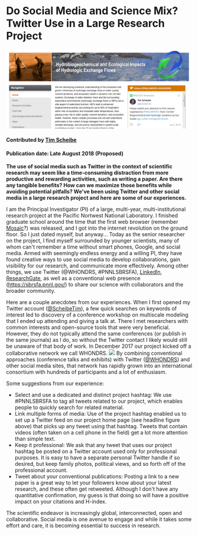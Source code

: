 # Do Social Media and Science Mix? Twitter Use in a Large Research Project

 <img src='https://github.com/tscheibe/betterscientificsoftware.github.io/blob/scheibe/Articles/Blog/Web_ScreenCapture.jpg' />

#### Contributed by [Tim Scheibe](https://github.com/tscheibe "Tim Scheibe GitHub Profile")

#### Publication date: Late August 2018 (Proposed)

**The use of social media such as Twitter in the context of scientific research may seem like a time-consuming distraction from more productive and rewarding activities, such as writing a paper. Are there any tangible benefits? How can we maximize those benefits while avoiding potential pitfalls? We've been using Twitter and other social media in a large research project and here are some of our experiences.**

I am the Principal Investigator (PI) of a large, multi-year, multi-institutional research project at the Pacific Nortwest National Laboratory. I finished graduate school around the time that the first web browser (remember [Mosaic](https://en.wikipedia.org/wiki/Mosaic_(web_browser))?) was released, and I got into the internet revolution on the ground floor. So I just dated myself, but anyway... Today as the senior researcher on the project, I find myself surrounded by younger scientists, many of whom can't remember a time without smart phones, Google, and social media. Armed with seemingly endless energy and a willing PI, they have found creative ways to use social media to develop collaborations, gain visibility for our research, and communicate more effectively. Among other things, we use Twitter (@WHONDRS, #PNNLSBRSFA), [LinkedIn](https://www.linkedin.com/company/whondrs/), [ResearchGate](https://www.researchgate.net/project/Subsurface-Biogeochemical-Research-at-Pacific-Northwest-National-Laboratory), as well as a conventional web presence (https://sbrsfa.pnnl.gov/) to share our science with collaborators and the broader community.

Here are a couple anecdotes from our experiences. When I first opened my Twitter account ([@ScheibeTim](https://twitter.com/ScheibeTim)), a few quick searches on keywords of interest led to discovery of a conference workshop on multiscale modeling that I ended up attending and giving a talk at. There I met researchers with common interests and open-source tools that were very beneficial. However, they do not typically attend the same conferences (or publish in the same journals) as I do, so without the Twitter contact I likely would still be unaware of that body of work. In December 2017 our project kicked off a collaborative network we call WHONDRS. <img src='https://whondrs.pnnl.gov/images/whondrs_banner.jpg' /> By combining conventional approaches (conference talks and exhibits) with Twitter ([@WHONDRS](https://twitter.com/WHONDRS)) and other social media sites, that network has rapidly grown into an international consortium with hundreds of participants and a lot of enthusiasm.

Some suggestions from our experience:
- Select and use a dedicated and distinct project hashtag: We use #PNNLSBRSFA to tag all tweets related to our project, which enables people to quickly search for related material. 
- Link multiple forms of media: Use of the project hashtag enabled us to set up a Twitter feed on our project home page (see headline figure above) that picks up any tweet using that hashtag. Tweets that contain videos (often taken on a cell phone in the field) get a lot more attention than simple text.
- Keep it professional: We ask that any tweet that uses our project hashtag be posted on a Twitter account used only for professional purposes. It is easy to have a separate personal Twitter handle if so desired, but keep family photos, political views, and so forth off of the professional account.
- Tweet about your conventional publications: Posting a link to a new paper is a great way to let your followers know about your latest research, and these often get retweeted. Although I don't have any quantitative confirmation, my guess is that doing so will have a positive impact on your citations and H-index.

The scientific endeavor is increasingly global, interconnected, open and collaborative. Social media is one avenue to engage and while it takes some effort and care, it is becoming essential to success in research.

<!---
Publish: No
Categories: reliability
Topics: testing
Tags: bssw-blog-article
Level: 2
Prerequisites: default
Aggregate: none
--->
